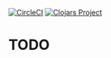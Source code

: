 [![CircleCI](https://circleci.com/gh/beetleman/shadow-cljs-hooks.svg?style=svg)](https://circleci.com/gh/beetleman/shadow-cljs-hooks)
[![Clojars Project](https://img.shields.io/clojars/v/org.clojars.beetleman/shadow-cljs-hooks.svg)](https://clojars.org/org.clojars.beetleman/shadow-cljs-hooks)

# TODO
